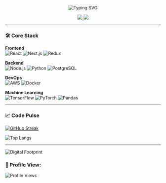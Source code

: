 <div align="center">
  <img src="https://readme-typing-svg.demolab.com?font=Fira+Code&size=28&duration=2800&pause=1000&color=7E3ACE&center=true&vCenter=true&width=800&lines=Full+Stack+Architect+%7C+Machine+Learning+Padawan" alt="Typing SVG" />
</div>

<p align="center">
  <a href="https://www.linkedin.com/in/dushyant-khandelwal-516319221/">
    <img src="https://img.shields.io/badge/-Connect-0A66C2?style=flat&logo=linkedin&logoColor=white"/>
  </a>
  <a href="https://x.com/dushyant4665">
    <img src="https://img.shields.io/badge/-Follow-000?style=flat&logo=x&logoColor=white"/>
  </a>
</p>

---

### 🛠️ Core Stack

**Frontend**  
![React](https://img.shields.io/badge/-React-61DAFB?logo=react&logoColor=black)
![Next.js](https://img.shields.io/badge/-Next.js-000?logo=next.js&logoColor=white)
![Redux](https://img.shields.io/badge/-Redux-764ABC?logo=redux&logoColor=white)

**Backend**  
![Node.js](https://img.shields.io/badge/-Node.js-339933?logo=node.js&logoColor=white)
![Python](https://img.shields.io/badge/-Python-3776AB?logo=python&logoColor=white)
![PostgreSQL](https://img.shields.io/badge/-PostgreSQL-4169E1?logo=postgresql&logoColor=white)

**DevOps**  
![AWS](https://img.shields.io/badge/-AWS-232F3E?logo=amazon-aws&logoColor=white)
![Docker](https://img.shields.io/badge/-Docker-2496ED?logo=docker&logoColor=white)

**Machine Learning**  
![TensorFlow](https://img.shields.io/badge/-TensorFlow-FF6F00?logo=tensorflow&logoColor=white)
![PyTorch](https://img.shields.io/badge/-PyTorch-EE4C2C?logo=pytorch&logoColor=white)
![Pandas](https://img.shields.io/badge/-Pandas-150458?logo=pandas&logoColor=white)

---

### 📈 Code Pulse

[![GitHub Streak](https://streak-stats.demolab.com?user=dushyant4665&theme=dark&border_radius=6&date_format=j%20M%5B%20Y%5D)](https://git.io/streak-stats)

![Top Langs](https://github-readme-stats.vercel.app/api/top-langs/?username=dushyant4665&layout=compact&theme=dark&hide_border=true)

---

![Digital Footprint](https://komarev.com/ghpvc/?username=dushyant4665&color=7E3ACE&style=flat-square)

### 👀 Profile View:
![Profile Views](https://komarev.com/ghpvc/?username=dushyant4665&color=brightgreen&style=flat-square)
